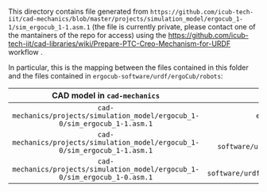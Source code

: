 This directory contains file generated from `https://github.com/icub-tech-iit/cad-mechanics/blob/master/projects/simulation_model/ergocub_1-1/sim_ergocub_1-1.asm.1` (the file is currently private, please contact one of the mantainers of the repo for access) using the https://github.com/icub-tech-iit/cad-libraries/wiki/Prepare-PTC-Creo-Mechanism-for-URDF workflow .

In particular, this is the mapping between the files contained in this folder and the files contained in `ergocub-software/urdf/ergoCub/robots`:

| CAD model in `cad-mechanics` | yaml file | csv file | YARP_ROBOT_NAME |
|:----------:|:---------:|:----------:|:--------------:|
| `cad-mechanics/projects/simulation_model/ergocub_1-0/sim_ergocub_1-1.asm.1` | `ergocub-software/urdf/creo2urdf/data/ergocub1_1/ERGOCUB_all_options.yaml` | `ergocub-software/urdf/creo2urdf/data/ergocub1_1/ERGOCUB_all_options/ERGOCUB_all_options.csv` | `ergoCubSN001`  |
| `cad-mechanics/projects/simulation_model/ergocub_1-0/sim_ergocub_1-1.asm.1` | `ergocub-software/urdf/creo2urdf/data/ergocub1_1/ERGOCUB_all_options/ERGOCUB_all_options_gazebo.yaml` | `ergocub-software/urdf/creo2urdf/data/ergocub1_1/ERGOCUB_all_options/ERGOCUB_all_options_gazebo.csv` | `ergoCubGazeboV1_1`  |
| `cad-mechanics/projects/simulation_model/ergocub_1-0/sim_ergocub_1-0.asm.1` | `ergocub-software/urdf/creo2urdf/data/ergocub1_1/ERGOCUB_all_options/ERGOCUB_all_options_minContacts.yaml` | `ergocub-software/urdf/creo2urdf/data/ergocub1_1/ERGOCUB_all_options/ERGOCUB_all_options_minContacts.csv` | `ergoCubGazeboV1_1_minContacts`  |
